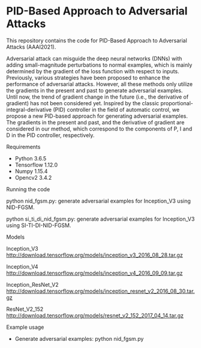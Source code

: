 # PID-Based Approach to Adversarial Attacks
This repository contains the code for PID-Based Approach to Adversarial Attacks (AAAI2021).

Adversarial attack can misguide the deep neural networks (DNNs) with adding small-magnitude perturbations to normal examples, which is mainly determined by the gradient of the loss function with respect to inputs. Previously, various strategies have been proposed to enhance the performance of adversarial attacks. However, all these methods only utilize the gradients in the present and past to generate adversarial examples. Until now, the trend of gradient change in the future (i.e., the derivative of gradient) has not been considered yet. Inspired by the classic proportional-integral-derivative (PID) controller in the field of automatic control, we propose a new PID-based approach for generating adversarial examples. The gradients in the present and past, and the derivative of gradient are considered in our method, which correspond to the components of P, I and D in the PID controller, respectively.

Requirements

- Python 3.6.5
- Tensorflow 1.12.0 
- Numpy 1.15.4 
- Opencv2 3.4.2

Running the code

 python nid_fgsm.py:  generate adversarial examples for Inception_V3 using NID-FGSM.
 
 python si_ti_di_nid_fgsm.py:  generate adversarial examples for Inception_V3 using SI-TI-DI-NID-FGSM.

Models

Inception_V3 
http://download.tensorflow.org/models/inception_v3_2016_08_28.tar.gz

Inception_V4 
http://download.tensorflow.org/models/inception_v4_2016_09_09.tar.gz

Inception_ResNet_V2 
http://download.tensorflow.org/models/inception_resnet_v2_2016_08_30.tar.gz

ResNet_V2_152 
http://download.tensorflow.org/models/resnet_v2_152_2017_04_14.tar.gz




Example usage

- Generate adversarial examples:
python nid_fgsm.py

